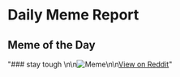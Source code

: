 # Daily Meme Report

## Meme of the Day
"### stay tough \n\n![Meme](https://i.redd.it/3ylghh3qd2de1.png)\n\n[View on Reddit](https://redd.it/1i1mqbk)"
